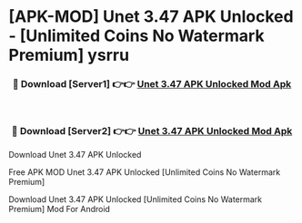 # [APK-MOD] Unet 3.47 APK Unlocked - [Unlimited Coins No Watermark Premium] ysrru



<div align="center">
<h3>🔴 Download [Server1] 👉👉 <a href="https://momento.my/?title=Unet_3.47_APK_Unlocked">Unet 3.47 APK Unlocked Mod Apk</a></h3><br>

<h3>🔴 Download [Server2] 👉👉 <a href="https://momento.my/?title=Unet_3.47_APK_Unlocked">Unet 3.47 APK Unlocked Mod Apk</a></h3>
</div>



Download Unet 3.47 APK Unlocked 

Free APK MOD Unet 3.47 APK Unlocked [Unlimited Coins No Watermark Premium]

Download Unet 3.47 APK Unlocked [Unlimited Coins No Watermark Premium] Mod For Android
